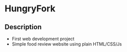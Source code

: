 # HungryFork

## Description

- First web development project
- Simple food review website using plain HTML/CSS/Js


